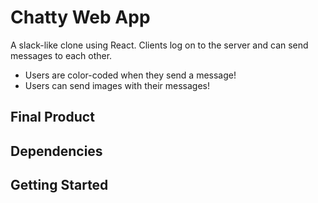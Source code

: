 Chatty Web App
==============

A slack-like clone using React. Clients log on to the server and can send messages to each other. 
- Users are color-coded when they send a message!
- Users can send images with their messages! 

## Final Product


## Dependencies


## Getting Started